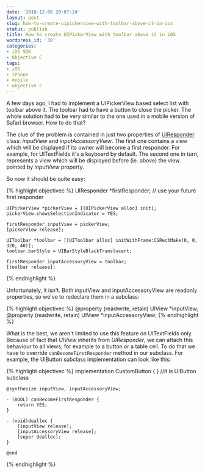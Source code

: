 ```yaml
---
date: '2010-12-06 20:07:24'
layout: post
slug: how-to-create-uipickerview-with-toolbar-above-it-in-ios
status: publish
title: How to create UIPickerView with toolbar above it in iOS
wordpress_id: '38'
categories:
- iOS SDK
- Objective C
tags:
- iOS
- iPhone
- mobile
- objective c
---
```


A few days ago, I had to implement a UIPickerView based select list with toolbar above it. The toolbar had to have a button to close the picker. The whole solution had to be very similar to the one used in a mobile version of Safari browser. How to do that?




The clue of the problem is contained in just two properties of [UIResponder](http://developer.apple.com/library/ios/#documentation/uikit/reference/UIResponder_Class/Reference/Reference.html) class: _inputView_ and _inputAccessoryView_. The first one contains a view which will be displayed if its owner will become a first responder. For example, for UITextFields it's a keyboard by default. The second one in turn, represents a view which will be displayed before (ie. above) the view pointed by _inputView_ property.




So now it should be quite easy:



    
{% highlight objectivec %}
    UIResponder *firstResponder; // use your future first responder
    
    UIPickerView *pickerView = [[UIPickerView alloc] init];
    pickerView.showsSelectionIndicator = YES;
    
    firstResponder.inputView = pickerView;
    [pickerView release];
    
    UIToolbar *toolbar = [[UIToolbar alloc] initWithFrame:CGRectMake(0, 0, 320, 40)];
    toolbar.barStyle = UIBarStyleBlackTranslucent;
    
    firstResponder.inputAccessoryView = toolbar;
    [toolbar release];
{% endhighlight %}




Unfortunately, it isn't. Both inputView and inputAccessoryView are readonly properties, so we've to redeclare them in a subclass:



    
{% highlight objectivec %}
    @property (readwrite, retain) UIView *inputView;
    @property (readwrite, retain) UIView *inputAccessoryView;
{% endhighlight %}    




What is the best, we aren't limited to use this feature on UITextFields only. Because of fact that _UIView_ inherits from _UIResponder_, we can attach this behaviour to all views, for example to a button or a table cell. To do that we have to override `canBecomeFirstResponder` method in our subclass. For example, the UIButton subclass implementation can look like this:

{% highlight objectivec %}
    implementation CustomButton { } //it is UIButton subclass
    
    @synthesize inputView, inputAccessoryView;
    
    - (BOOL) canBecomeFirstResponder {
        return YES;
    }
    
    - (void)dealloc {
    	[inputView release];
    	[inputAccessoryView release];
    	[super dealloc];
    }
    
    @end
{% endhighlight %}
